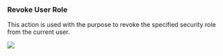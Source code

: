 ### Revoke User Role

This action is used with the purpose to revoke the specified security role from the current user.

![](http://static.dnnsharp.com/documentation/RevokeUserRole.png)

